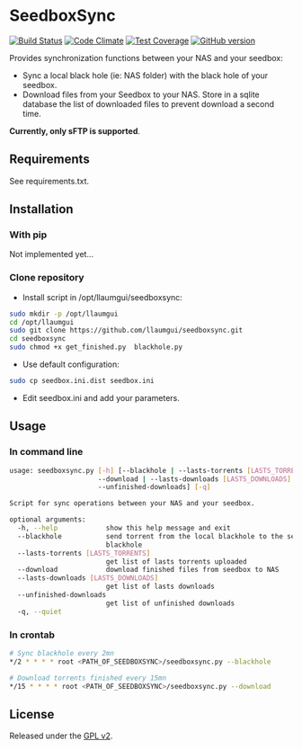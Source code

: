 # SeedboxSync
[![Build Status](https://travis-ci.org/llaumgui/seedboxsync.svg?branch=master)](https://travis-ci.org/llaumgui/seedboxsync) [![Code Climate](https://codeclimate.com/github/llaumgui/seedboxsync/badges/gpa.svg)](https://codeclimate.com/github/llaumgui/seedboxsync) [![Test Coverage](https://codeclimate.com/github/llaumgui/seedboxsync/badges/coverage.svg)](https://codeclimate.com/github/llaumgui/seedboxsync/coverage) [![GitHub version](https://badge.fury.io/gh/llaumgui%2Fseedboxsync.svg)](https://github.com/llaumgui/seedboxsync/)

Provides synchronization functions between your NAS and your seedbox:
* Sync a local black hole (ie: NAS folder) with the black hole of your seedbox.
* Download files from your Seedbox to your NAS. Store in a sqlite database the list of downloaded files to prevent download a second time.

__Currently, only sFTP is supported__.


## Requirements
See requirements.txt.
## Installation

### With pip
Not implemented yet...

### Clone repository
* Install script in /opt/llaumgui/seedboxsync:

```bash
sudo mkdir -p /opt/llaumgui
cd /opt/llaumgui
sudo git clone https://github.com/llaumgui/seedboxsync.git
cd seedboxsync
sudo chmod +x get_finished.py  blackhole.py
```

* Use default configuration:

```bash
sudo cp seedbox.ini.dist seedbox.ini
```

* Edit seedbox.ini and add your parameters.


## Usage

### In command line
```bash
usage: seedboxsync.py [-h] [--blackhole | --lasts-torrents [LASTS_TORRENTS] |
                      --download | --lasts-downloads [LASTS_DOWNLOADS] |
                      --unfinished-downloads] [-q]

Script for sync operations between your NAS and your seedbox.

optional arguments:
  -h, --help            show this help message and exit
  --blackhole           send torrent from the local blackhole to the seedbox
                        blackhole
  --lasts-torrents [LASTS_TORRENTS]
                        get list of lasts torrents uploaded
  --download            download finished files from seedbox to NAS
  --lasts-downloads [LASTS_DOWNLOADS]
                        get list of lasts downloads
  --unfinished-downloads
                        get list of unfinished downloads
  -q, --quiet
```

### In crontab

```bash
# Sync blackhole every 2mn
*/2 * * * * root <PATH_OF_SEEDBOXSYNC>/seedboxsync.py --blackhole

# Download torrents finished every 15mn
*/15 * * * * root <PATH_OF_SEEDBOXSYNC>/seedboxsync.py --download
```


## License
Released under the [GPL v2](http://opensource.org/licenses/GPL-2.0).